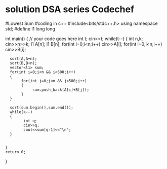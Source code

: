 # solution DSA series Codechef
#Lowest Sum
#coding in c++
#include<bits/stdc++.h>
using namespace std;
#define l1  long long 

int main() {
	// your code goes here
	int t;
	cin>>t;
	while(t--)
	{
	   int n,k;
	   cin>>n>>k;
	   l1 A[n];
	   l1 B[n];
	   for(int i=0;i<n;i++)
	        cin>>A[i];
	   for(int i=0;i<n;i++)
	        cin>>B[i];
	   
	  sort(A,A+n);
	  sort(B,B+n);
	  vector<l1> sum;
	  for(int i=0;i<n && i<500;i++)
	  {
	       for(int j=0;j<n && j<500;j++)
	       {
	            sum.push_back(A[i]+B[j]);
	       }
	  }
	  
	  sort(sum.begin(),sum.end());
	  while(k--)
	  {
	        int q;
	        cin>>q;
	        cout<<sum[q-1]<<"\n";
	  }
	   
	    
	}
	return 0;
}
